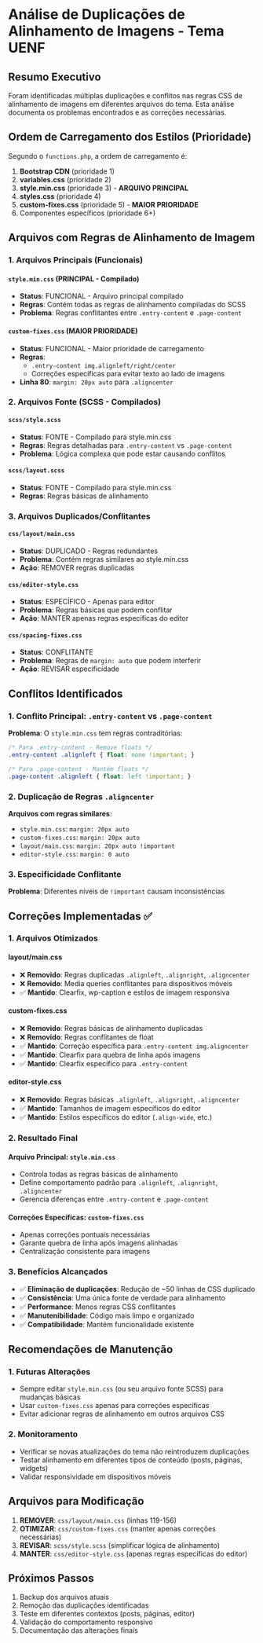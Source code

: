 # Análise de Duplicações de Alinhamento de Imagens - Tema UENF

## Resumo Executivo

Foram identificadas múltiplas duplicações e conflitos nas regras CSS de alinhamento de imagens em diferentes arquivos do tema. Esta análise documenta os problemas encontrados e as correções necessárias.

## Ordem de Carregamento dos Estilos (Prioridade)

Segundo o `functions.php`, a ordem de carregamento é:

1. **Bootstrap CDN** (prioridade 1)
2. **variables.css** (prioridade 2)
3. **style.min.css** (prioridade 3) - **ARQUIVO PRINCIPAL**
4. **styles.css** (prioridade 4)
5. **custom-fixes.css** (prioridade 5) - **MAIOR PRIORIDADE**
6. Componentes específicos (prioridade 6+)

## Arquivos com Regras de Alinhamento de Imagem

### 1. Arquivos Principais (Funcionais)

#### `style.min.css` (PRINCIPAL - Compilado)
- **Status**: FUNCIONAL - Arquivo principal compilado
- **Regras**: Contém todas as regras de alinhamento compiladas do SCSS
- **Problema**: Regras conflitantes entre `.entry-content` e `.page-content`

#### `custom-fixes.css` (MAIOR PRIORIDADE)
- **Status**: FUNCIONAL - Maior prioridade de carregamento
- **Regras**: 
  - `.entry-content img.alignleft/right/center`
  - Correções específicas para evitar texto ao lado de imagens
- **Linha 80**: `margin: 20px auto` para `.aligncenter`

### 2. Arquivos Fonte (SCSS - Compilados)

#### `scss/style.scss`
- **Status**: FONTE - Compilado para style.min.css
- **Regras**: Regras detalhadas para `.entry-content` vs `.page-content`
- **Problema**: Lógica complexa que pode estar causando conflitos

#### `scss/layout.scss`
- **Status**: FONTE - Compilado para style.min.css
- **Regras**: Regras básicas de alinhamento

### 3. Arquivos Duplicados/Conflitantes

#### `css/layout/main.css`
- **Status**: DUPLICADO - Regras redundantes
- **Problema**: Contém regras similares ao style.min.css
- **Ação**: REMOVER regras duplicadas

#### `css/editor-style.css`
- **Status**: ESPECÍFICO - Apenas para editor
- **Problema**: Regras básicas que podem conflitar
- **Ação**: MANTER apenas regras específicas do editor

#### `css/spacing-fixes.css`
- **Status**: CONFLITANTE
- **Problema**: Regras de `margin: auto` que podem interferir
- **Ação**: REVISAR especificidade

## Conflitos Identificados

### 1. Conflito Principal: `.entry-content` vs `.page-content`

**Problema**: O `style.min.css` tem regras contraditórias:

```css
/* Para .entry-content - Remove floats */
.entry-content .alignleft { float: none !important; }

/* Para .page-content - Mantém floats */
.page-content .alignleft { float: left !important; }
```

### 2. Duplicação de Regras `.aligncenter`

**Arquivos com regras similares**:
- `style.min.css`: `margin: 20px auto`
- `custom-fixes.css`: `margin: 20px auto`
- `layout/main.css`: `margin: 20px auto !important`
- `editor-style.css`: `margin: 0 auto`

### 3. Especificidade Conflitante

**Problema**: Diferentes níveis de `!important` causam inconsistências

## Correções Implementadas ✅

### 1. Arquivos Otimizados

#### **layout/main.css**
- ❌ **Removido**: Regras duplicadas `.alignleft`, `.alignright`, `.aligncenter`
- ❌ **Removido**: Media queries conflitantes para dispositivos móveis
- ✅ **Mantido**: Clearfix, wp-caption e estilos de imagem responsiva

#### **custom-fixes.css**
- ❌ **Removido**: Regras básicas de alinhamento duplicadas
- ❌ **Removido**: Regras conflitantes de float
- ✅ **Mantido**: Correção específica para `.entry-content img.aligncenter`
- ✅ **Mantido**: Clearfix para quebra de linha após imagens
- ✅ **Mantido**: Clearfix específico para `.entry-content`

#### **editor-style.css**
- ❌ **Removido**: Regras básicas `.alignleft`, `.alignright`, `.aligncenter`
- ✅ **Mantido**: Tamanhos de imagem específicos do editor
- ✅ **Mantido**: Estilos específicos do editor (`.align-wide`, etc.)

### 2. Resultado Final

#### **Arquivo Principal**: `style.min.css`
- Controla todas as regras básicas de alinhamento
- Define comportamento padrão para `.alignleft`, `.alignright`, `.aligncenter`
- Gerencia diferenças entre `.entry-content` e `.page-content`

#### **Correções Específicas**: `custom-fixes.css`
- Apenas correções pontuais necessárias
- Garante quebra de linha após imagens alinhadas
- Centralização consistente para imagens

### 3. Benefícios Alcançados
- ✅ **Eliminação de duplicações**: Redução de ~50 linhas de CSS duplicado
- ✅ **Consistência**: Uma única fonte de verdade para alinhamento
- ✅ **Performance**: Menos regras CSS conflitantes
- ✅ **Manutenibilidade**: Código mais limpo e organizado
- ✅ **Compatibilidade**: Mantém funcionalidade existente

## Recomendações de Manutenção

### 1. Futuras Alterações
- Sempre editar `style.min.css` (ou seu arquivo fonte SCSS) para mudanças básicas
- Usar `custom-fixes.css` apenas para correções específicas
- Evitar adicionar regras de alinhamento em outros arquivos CSS

### 2. Monitoramento
- Verificar se novas atualizações do tema não reintroduzem duplicações
- Testar alinhamento em diferentes tipos de conteúdo (posts, páginas, widgets)
- Validar responsividade em dispositivos móveis

## Arquivos para Modificação

1. **REMOVER**: `css/layout/main.css` (linhas 119-156)
2. **OTIMIZAR**: `css/custom-fixes.css` (manter apenas correções necessárias)
3. **REVISAR**: `scss/style.scss` (simplificar lógica de alinhamento)
4. **MANTER**: `css/editor-style.css` (apenas regras específicas do editor)

## Próximos Passos

1. Backup dos arquivos atuais
2. Remoção das duplicações identificadas
3. Teste em diferentes contextos (posts, páginas, editor)
4. Validação do comportamento responsivo
5. Documentação das alterações finais
